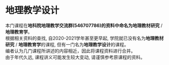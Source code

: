 # 地理教学设计
本门课程在**地科院地理教学交流群(546707786)**的资料中命名为**地理教材研究** / **地理教育学**。  
根据相关资料的查找, 自2020-2021学年甚至更早起, 学院就已没有名为**地理教材研究** / **地理教育学**的课程, 但有一门名为**地理教学设计**的课程。  
编者认为几门课程所讲述的内容相近，因此将课程资料进行合并。  
由于年代久远, 课程讲义可能发生较大变动, 请谨慎参考原课程的资料。